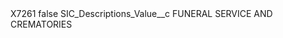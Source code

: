 <?xml version="1.0" encoding="UTF-8"?>
<CustomMetadata xmlns="http://soap.sforce.com/2006/04/metadata" xmlns:xsi="http://www.w3.org/2001/XMLSchema-instance" xmlns:xsd="http://www.w3.org/2001/XMLSchema">
    <label>X7261</label>
    <protected>false</protected>
    <values>
        <field>SIC_Descriptions_Value__c</field>
        <value xsi:type="xsd:string">FUNERAL SERVICE AND CREMATORIES</value>
    </values>
</CustomMetadata>
